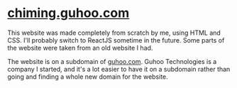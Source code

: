 # [chiming.guhoo.com](https://chiming.guhoo.com)

This website was made completely from scratch by me, using HTML and CSS. I'll probably switch to ReactJS sometime in the future.
Some parts of the website were taken from an old website I had.

The website is on a subdomain of [guhoo.com](https://go.guhoo.com). Guhoo Technologies is a company I started, and it's a lot easier to have it on a subdomain rather than going and finding a whole new domain for the website.
